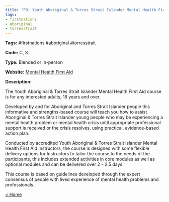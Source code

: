 ```yaml
---
title: "PD: Youth Aboriginal & Torres Strait Islander Mental Health First Aid"
tags:
- firstnations
- aboriginal
- torresstrait
---
```


<p><b>Tags:</b> #firstnations #aboriginal #torresstrait </p>
<p><b>Code:</b> C, S</p>
<p><b>Type:</b> Blended or in-person</p>
<p><b>Website:</b>
<a href="https://mhfa.com.au/courses/public/types/youth-aboriginal">Mental Health First Aid</a></p>

<p><b>Description:</b>
<p>The Youth Aboriginal &#38; Torres Strait Islander Mental Health First Aid course is for any interested adults, 18 years and over.</p>

<p>Developed by and for Aboriginal and Torres Strait Islander people this informative and strengths-based course will teach you how to assist Aboriginal &#38; Torres Strait Islander young people who may be experiencing a mental health problem or mental health crisis until appropriate professional support is received or the crisis resolves, using practical, evidence-based action plan.</p>

<p>Conducted by accredited Youth Aboriginal &#38; Torres Strait Islander Mental Health First Aid Instructors, the course is designed with some flexible delivery options for Instructors to tailor the course to the needs of the participants, this includes extended activities in core modules as well as optional modules and can be delivered over 2 – 2.5 days.</p>

<p>This course is based on guidelines developed through the expert consensus of people with lived experience of mental health problems and professionals.</p>

<p><a href="https://speechiegoodies.github.io/CPD-Vault">&lt; Home</a></p>